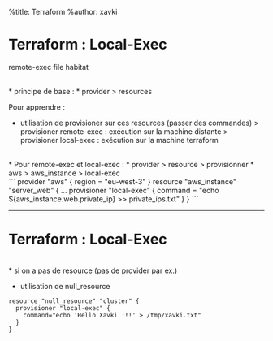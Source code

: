 %title: Terraform
%author: xavki


# Terraform : Local-Exec

remote-exec
file
habitat

<br>
* principe de base :
	* provider > resources

Pour apprendre :

* utilisation de provisioner sur ces resources (passer des commandes)
		> provisioner remote-exec : exécution sur la machine distante
		> provisioner local-exec : exécution sur la machine terraform

<br>
* Pour remote-exec et local-exec :
	* provider > resource > provisionner
	* aws > aws_instance > local-exec

<br>
```
provider "aws" {
  region = "eu-west-3"
}
resource "aws_instance" "server_web" {
  ...
  provisioner "local-exec" {
    command = "echo ${aws_instance.web.private_ip} >> private_ips.txt"
  }
}
```

----------------------------------------------------------------------------

# Terraform : Local-Exec


<br>
* si on a pas de resource (pas de provider par ex.)

* utilisation de null_resource

```
resource "null_resource" "cluster" {
  provisioner "local-exec" {
    command="echo 'Hello Xavki !!!' > /tmp/xavki.txt"
  }
}
```
